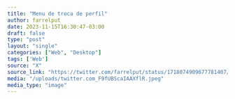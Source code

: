 ```yaml
---
title: "Menu de troca de perfil"
author: farrelput
date: 2023-11-15T16:30:47-03:00
draft: false
type: "post"
layout: "single"
categories: ["Web", "Desktop"]
tags: ['Web']
source: "X"
source_link: "https://twitter.com/farrelput/status/1718074909677781407/photo/1"
media: "/uploads/twitter.com_F9fUBScaIAAXflR.jpeg"
media_type: "image"
---
```


